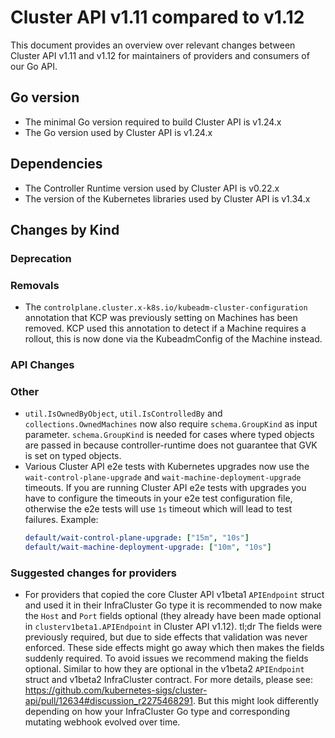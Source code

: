 # Cluster API v1.11 compared to v1.12

This document provides an overview over relevant changes between Cluster API v1.11 and v1.12 for
maintainers of providers and consumers of our Go API.

## Go version

- The minimal Go version required to build Cluster API is v1.24.x
- The Go version used by Cluster API is v1.24.x

## Dependencies

- The Controller Runtime version used by Cluster API is v0.22.x
- The version of the Kubernetes libraries used by Cluster API is v1.34.x

## Changes by Kind

### Deprecation

### Removals

* The `controlplane.cluster.x-k8s.io/kubeadm-cluster-configuration` annotation that KCP was previously setting on Machines has been removed.
  KCP used this annotation to detect if a Machine requires a rollout, this is now done via the KubeadmConfig of the Machine instead.

### API Changes

### Other

* `util.IsOwnedByObject`, `util.IsControlledBy` and `collections.OwnedMachines` now also require `schema.GroupKind` as input parameter.
  `schema.GroupKind` is needed for cases where typed objects are passed in because controller-runtime does not guarantee that GVK is set on typed objects.
* Various Cluster API e2e tests with Kubernetes upgrades now use the `wait-control-plane-upgrade` and `wait-machine-deployment-upgrade` timeouts.
  If you are running Cluster API e2e tests with upgrades you have to configure the timeouts in your e2e test configuration file, otherwise 
  the e2e tests will use `1s` timeout which will lead to test failures. Example: 
  ```yaml
  default/wait-control-plane-upgrade: ["15m", "10s"]
  default/wait-machine-deployment-upgrade: ["10m", "10s"]
  ```

### Suggested changes for providers

* For providers that copied the core Cluster API v1beta1 `APIEndpoint` struct and used it in their InfraCluster Go type 
  it is recommended to now make the `Host` and `Port` fields optional (they already have been made optional in 
  `clusterv1beta1.APIEndpoint` in Cluster API v1.12).
  tl;dr The fields were previously required, but due to side effects that validation was never enforced. These side
  effects might go away which then makes the fields suddenly required. To avoid issues we recommend making the fields
  optional. Similar to how they are optional in the v1beta2 `APIEndpoint` struct and v1beta2 InfraCluster contract.
  For more details, please see: https://github.com/kubernetes-sigs/cluster-api/pull/12634#discussion_r2275468291.
  But this might look differently depending on how your InfraCluster Go type and corresponding mutating webhook evolved over time.
